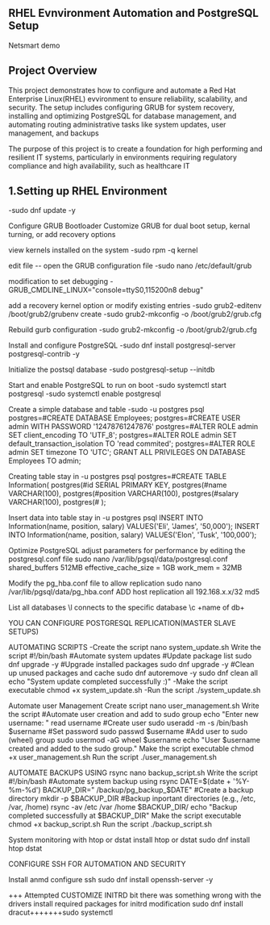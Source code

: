 ## RHEL Evnvironment Automation and PostgreSQL Setup
Netsmart demo

## Project Overview
This project demonstrates how to configure and automate a Red Hat Enterprise Linux(RHEL) evvironment to ensure reliability, scalability, and security. The setup includes configuring GRUB for system recovery, installing and optimizing PostgreSQL for database management, and automating routing administrative tasks like system updates, user management, and backups

The purpose of this project is to create a foundation for high performing and resilient IT systems, particularly in environments requiring regulatory compliance and high availability, such as healthcare IT

## 1.Setting up RHEL Environment
-sudo dnf update -y

Configure GRUB Bootloader 
Customize GRUB for dual boot setup, kernal turning, or add recovery options

view kernels installed on the system
-sudo rpm -q kernel

edit file -- open the GRUB configuration file
-sudo nano /etc/default/grub

modification to set debugging
-GRUB_CMDLINE_LINUX="console=ttyS0,115200n8 debug"

add a recovery kernel option or modify existing entries
-sudo grub2-editenv /boot/grub2/grubenv create
-sudo grub2-mkconfig -o /boot/grub2/grub.cfg

Rebuild gurb configuration
-sudo grub2-mkconfig -o /boot/grub2/grub.cfg


Install and configure PostgreSQL
-sudo dnf install postgresql-server postgresql-contrib -y

Initialize the postsql database
-sudo postgresql-setup --initdb

Start and enable PostgreSQL to run on boot
-sudo systemctl start postgresql
-sudo systemctl enable postgresql

Create a simple database and table
-sudo -u postgres psql
postgres=#CREATE DATABASE Employees;
postgres=#CREATE USER admin WITH PASSWORD '12478761247876'
postgres=#ALTER ROLE admin SET client_encoding TO 'UTF_8';
postgres=#ALTER ROLE admin SET default_transaction_isolation TO 'read commited';
postgres=#ALTER ROLE admin SET timezone TO 'UTC';
GRANT ALL PRIVILEGES ON DATABASE Employees TO admin;

Creating table
stay in -u postgres psql
postgres=#CREATE TABLE Information(
postgres(#id SERIAL PRIMARY KEY,
postgres(#name VARCHAR(100),
postgres(#position VARCHAR(100),
postgres(#salary VARCHAR(100),
postgres(# );

Insert data into table 
stay in -u postgres psql 
INSERT INTO Information(name, position, salary) VALUES('Eli', 'James', '50,000');
INSERT INTO Information(name, position, salary) VALUES('Elon', 'Tusk', '100,000');

Optimize PostgreSQL adjust parameters for performance by editing the postgresql.conf file
sudo nano /var/lib/pgsql/data/postgresql.conf
shared_buffers 512MB
effective_cache_size = 1GB
work_mem = 32MB

Modify the pg_hba.conf file to allow replication
sudo nano /var/lib/pgsql/data/pg_hba.conf
ADD
host replication all 192.168.x.x/32 md5

List all databases 
\l
connects to the specific database
\c +name of db+

YOU CAN CONFIGURE POSTGRESQL REPLICATION(MASTER SLAVE SETUPS)

AUTOMATING SCRIPTS
-Create the script
nano system_update.sh
Write the script
#!/bin/bash
#Automate system updates
#Update package list
sudo dnf upgrade -y
#Upgrade installed packages
sudo dnf upgrade -y
#Clean up unused packages and cache
sudo dnf autoremove -y
sudo dnf clean all
echo "System update completed successfully :)"
-Make the script executable
chmod +x system_update.sh
-Run the script
./system_update.sh

Automate user Management 
Create script
nano user_management.sh
Write the script
#Automate user creation and add to sudo group
echo "Enter new username: "
read username
#Create user
sudo useradd -m -s /bin/bash $username
#Set password
sudo passwd $username
#Add user to sudo (wheel) group
sudo usermod -aG wheel $username
echo "User $username created and added to the sudo group."
Make the script executable
chmod +x user_management.sh
Run the script
./user_management.sh

AUTOMATE BACKUPS USING rsync
nano backup_script.sh
Write the script
#!/bin/bash
#Automate system backup using rsync
DATE=$(date + '%Y-%m-%d')
BACKUP_DIR=" /backup/pg_backup_$DATE"
#Create a backup directory
mkdir -p $BACKUP_DIR
#Backup inportant directories (e.g., /etc, /var, /home)
rsync -av /etc /var /home $BACKUP_DIR/
echo "Backup completed successfully at $BACKUP_DIR"
Make the script executable
chmod +x backup_script.sh
Run the script
./backup_script.sh

System monitoring with htop or dstat
install htop or dstat
sudo dnf install htop dstat


CONFIGURE SSH FOR AUTOMATION AND SECURITY

Install anmd configure ssh
sudo dnf install openssh-server -y


+++ Attempted CUSTOMIZE INITRD bit there was something wrong with the drivers 
install required packages for initrd modification
sudo dnf install dracut+++++++sudo systemctl









  
